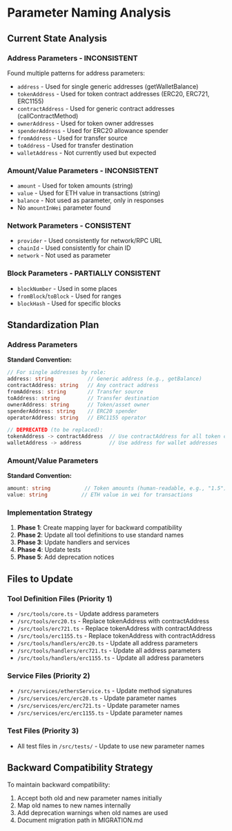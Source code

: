 # Parameter Naming Analysis

## Current State Analysis

### Address Parameters - INCONSISTENT
Found multiple patterns for address parameters:
- `address` - Used for single generic addresses (getWalletBalance)
- `tokenAddress` - Used for token contract addresses (ERC20, ERC721, ERC1155)
- `contractAddress` - Used for generic contract addresses (callContractMethod)
- `ownerAddress` - Used for token owner addresses
- `spenderAddress` - Used for ERC20 allowance spender
- `fromAddress` - Used for transfer source
- `toAddress` - Used for transfer destination
- `walletAddress` - Not currently used but expected

### Amount/Value Parameters - INCONSISTENT
- `amount` - Used for token amounts (string)
- `value` - Used for ETH value in transactions (string)
- `balance` - Not used as parameter, only in responses
- No `amountInWei` parameter found

### Network Parameters - CONSISTENT
- `provider` - Used consistently for network/RPC URL
- `chainId` - Used consistently for chain ID
- `network` - Not used as parameter

### Block Parameters - PARTIALLY CONSISTENT
- `blockNumber` - Used in some places
- `fromBlock`/`toBlock` - Used for ranges
- `blockHash` - Used for specific blocks

## Standardization Plan

### Address Parameters
**Standard Convention:**
```typescript
// For single addresses by role:
address: string           // Generic address (e.g., getBalance)
contractAddress: string   // Any contract address
fromAddress: string       // Transfer source
toAddress: string         // Transfer destination  
ownerAddress: string      // Token/asset owner
spenderAddress: string    // ERC20 spender
operatorAddress: string   // ERC1155 operator

// DEPRECATED (to be replaced):
tokenAddress -> contractAddress  // Use contractAddress for all token contracts
walletAddress -> address         // Use address for wallet addresses
```

### Amount/Value Parameters
**Standard Convention:**
```typescript
amount: string           // Token amounts (human-readable, e.g., "1.5")
value: string           // ETH value in wei for transactions
```

### Implementation Strategy

1. **Phase 1**: Create mapping layer for backward compatibility
2. **Phase 2**: Update all tool definitions to use standard names
3. **Phase 3**: Update handlers and services
4. **Phase 4**: Update tests
5. **Phase 5**: Add deprecation notices

## Files to Update

### Tool Definition Files (Priority 1)
- `/src/tools/core.ts` - Update address parameters
- `/src/tools/erc20.ts` - Replace tokenAddress with contractAddress
- `/src/tools/erc721.ts` - Replace tokenAddress with contractAddress  
- `/src/tools/erc1155.ts` - Replace tokenAddress with contractAddress
- `/src/tools/handlers/erc20.ts` - Update all address parameters
- `/src/tools/handlers/erc721.ts` - Update all address parameters
- `/src/tools/handlers/erc1155.ts` - Update all address parameters

### Service Files (Priority 2)
- `/src/services/ethersService.ts` - Update method signatures
- `/src/services/erc/erc20.ts` - Update parameter names
- `/src/services/erc/erc721.ts` - Update parameter names
- `/src/services/erc/erc1155.ts` - Update parameter names

### Test Files (Priority 3)
- All test files in `/src/tests/` - Update to use new parameter names

## Backward Compatibility Strategy

To maintain backward compatibility:
1. Accept both old and new parameter names initially
2. Map old names to new names internally
3. Add deprecation warnings when old names are used
4. Document migration path in MIGRATION.md